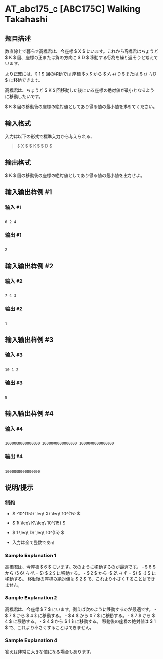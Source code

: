 # AT_abc175_c [ABC175C] Walking Takahashi

## 题目描述

[problemUrl]: https://atcoder.jp/contests/abc175/tasks/abc175_c

数直線上で暮らす高橋君は、今座標 $ X $ にいます。これから高橋君はちょうど $ K $ 回、座標の正または負の方向に $ D $ 移動する行為を繰り返そうと考えています。

より正確には、$ 1 $ 回の移動では 座標 $ x $ から $ x\ +\ D $ または $ x\ -\ D $ に移動できます。

高橋君は、ちょうど $ K $ 回移動した後にいる座標の絶対値が最小となるように移動したいです。

$ K $ 回の移動後の座標の絶対値としてあり得る値の最小値を求めてください。

## 输入格式

入力は以下の形式で標準入力から与えられる。

> $ X $ $ K $ $ D $

## 输出格式

$ K $ 回の移動後の座標の絶対値としてあり得る値の最小値を出力せよ。

## 输入输出样例 #1

### 输入 #1

```
6 2 4
```

### 输出 #1

```
2
```

## 输入输出样例 #2

### 输入 #2

```
7 4 3
```

### 输出 #2

```
1
```

## 输入输出样例 #3

### 输入 #3

```
10 1 2
```

### 输出 #3

```
8
```

## 输入输出样例 #4

### 输入 #4

```
1000000000000000 1000000000000000 1000000000000000
```

### 输出 #4

```
1000000000000000
```

## 说明/提示

### 制約

- $ -10^{15}\ \leq\ X\ \leq\ 10^{15} $
- $ 1\ \leq\ K\ \leq\ 10^{15} $
- $ 1 \leq\ D\ \leq\ 10^{15} $
- 入力は全て整数である

### Sample Explanation 1

高橋君は、今座標 $ 6 $ にいます。次のように移動するのが最適です。 - $ 6 $ から ($ 6\ -\ 4\ = $) $ 2 $ に移動する。 - $ 2 $ から ($ 2\ -\ 4\ = $) $ -2 $ に移動する。 移動後の座標の絶対値は $ 2 $ で、これより小さくすることはできません。

### Sample Explanation 2

高橋君は、今座標 $ 7 $ にいます。例えば次のように移動するのが最適です。 - $ 7 $ から $ 4 $ に移動する。 - $ 4 $ から $ 7 $ に移動する。 - $ 7 $ から $ 4 $ に移動する。 - $ 4 $ から $ 1 $ に移動する。 移動後の座標の絶対値は $ 1 $ で、これより小さくすることはできません。

### Sample Explanation 4

答えは非常に大きな値になる場合もあります。